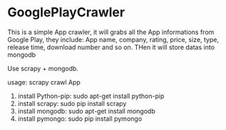 # GooglePlayCrawler
This is a simple App crawler, it will grabs all the App informations from Google Play, they include:
App name, company, rating, price, size, type, release time, download number and so on. THen it will store datas into mongodb

Use scrapy + mongodb.

usage: scrapy crawl App

1. install Python-pip: sudo apt-get install python-pip
2. install scrapy: sudo pip install scrapy
3. install mongodb: sudo apt-get install mongodb
4. install pymongo: sudo pip install pymongo
